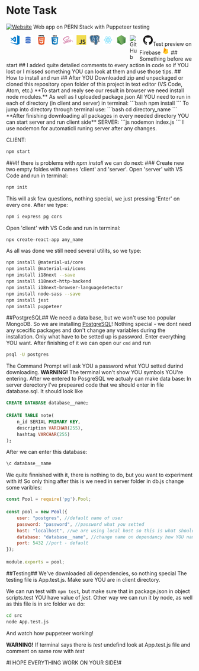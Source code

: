 # Note Task #
<style>
.weblist {
    margin-left: 10px;
}
hr {
    opacity: 0;
}
</style>
[![Website](https://img.shields.io/website?label=Node%20Task&down_color=lightgrey&down_message=Node%20Task&style=flat-square&up_color=%23f50057&up_message=TRY&url=https%3A%2F%2Fnotesaionystask.web.app%2F)](https://notesaionystask.web.app/)
Web app on PERN Stack with Puppeteer testing

<img class="weblist" align="left" alt="Visual Studio Code" width="26px" src="https://raw.githubusercontent.com/github/explore/80688e429a7d4ef2fca1e82350fe8e3517d3494d/topics/visual-studio-code/visual-studio-code.png" /><img class="weblist" align="left" alt="Visual Studio Code" width="26px" src="https://raw.githubusercontent.com/github/explore/80688e429a7d4ef2fca1e82350fe8e3517d3494d/topics/sql/sql.png" /><img class="weblist" align="left" alt="HTML5" width="26px" src="https://raw.githubusercontent.com/github/explore/80688e429a7d4ef2fca1e82350fe8e3517d3494d/topics/html/html.png" /><img class="weblist" align="left" alt="CSS3" width="26px" src="https://raw.githubusercontent.com/github/explore/80688e429a7d4ef2fca1e82350fe8e3517d3494d/topics/css/css.png" /><img class="weblist" align="left" alt="Sass" width="26px" src="https://raw.githubusercontent.com/github/explore/80688e429a7d4ef2fca1e82350fe8e3517d3494d/topics/sass/sass.png" /><img class="weblist" align="left" alt="JavaScript" width="26px" src="https://raw.githubusercontent.com/github/explore/80688e429a7d4ef2fca1e82350fe8e3517d3494d/topics/javascript/javascript.png" /><img class="weblist" align="left" alt="React" width="26px" src="https://raw.githubusercontent.com/github/explore/80688e429a7d4ef2fca1e82350fe8e3517d3494d/topics/postgresql/postgresql.png" /><img class="weblist" align="left" alt="React" width="26px" src="https://raw.githubusercontent.com/github/explore/80688e429a7d4ef2fca1e82350fe8e3517d3494d/topics/react/react.png" /><img class="weblist" align="left" alt="Node.js" width="26px" src="https://raw.githubusercontent.com/github/explore/80688e429a7d4ef2fca1e82350fe8e3517d3494d/topics/nodejs/nodejs.png" /><img class="weblist" align="left" alt="GitHub" width="26px" src="https://habrastorage.org/webt/mr/mp/vo/mrmpvoy3c9sicju-zbxkob3i-3w.png" /><img class="weblist" align="left" alt="GitHub" width="26px" src="https://raw.githubusercontent.com/github/explore/78df643247d429f6cc873026c0622819ad797942/topics/github/github.png" />
<hr/>
Test preview on Firebase <img src="https://raw.githubusercontent.com/github/explore/80688e429a7d4ef2fca1e82350fe8e3517d3494d/topics/firebase/firebase.png" height = "20px">
## Something before we start ##
I added quite detailed comments to every action in code so if YOU lost or I missed something YOU can look at them and use those tips.
## How to install and run ##
After YOU Downloaded zip and unpackaged or cloned this repository open folder of this project in text editor (VS Code, Atom, etc.)
**To start and realy see our result in browser we need install node modules.**
As well as I uploaded package.json
All YOU need to run in each of directory (in client and server) in terminal:
```bash
npm install
```
To jump into directory through terminal use:
```bash
cd directory_name
```
**After finishing downloading all packages in every needed directory YOU can start server and run client side**
SERVER:
```js
nodemon index.js
```
I use nodemon for automaticli runing server after any changes.

CLIENT:
```bash
npm start
```
###If there is problems with *npm install* we can do next: ###
Create new two empty foldes with names 'client' and 'server'.
Open 'server' with VS Code and run in terminal:
```bash
npm init
```
This will ask few questions, nothing special, we just pressing 'Enter' on every one. After we type:
```bash
npm i express pg cors
```

Open 'client' with VS Code and run in terminal:
```js
npx create-react-app any_name
```
As all was done we still need several utilits, so we type:
```bash
npm install @material-ui/core
npm install @material-ui/icons
npm install i18next --save
npm install i18next-http-backend
npm install i18next-browser-languagedetector
npm install node-sass --save
npm install jest
npm install puppeteer
```
##PostgreSQL##
We need a data base, but we won't use too popular MongoDB.
So we are installing [PostgreSQL][downloadlink]!
Nothing special - we dont need any scecific packages and don't change any variables during the installation. Only what have to be setted up is password. Enter everything YOU want. After finishing of it we can open our ```cmd``` and run 
```bash
psql -U postgres
```
The Command Prompt will ask YOU a password what YOU setted durind downloading.
**WARNING!** The terminal won't show YOU symbols YOU're entering.
After we entered to PosgreSQL we actualy can make data base:
In server derectory I've prepeared code that we should enter in file database.sql.
It should look like 
```sql
CREATE DATABASE database__name;

CREATE TABLE note(
    n_id SERIAL PRIMARY KEY,
    description VARCHAR(255),
    hashtag VARCHAR(255)
);
```
After we can enter this database:
```sql
\c database__name
```
We quite finnished with it, there is nothing to do, but you want to experiment with it!
So only thing after this is we need in server folder in db.js change some varibles:
```js
const Pool = require('pg').Pool;

const pool = new Pool({
    user: "postgres", //default name of user
    password: "password", //password what you setted
    host: "localhost", //we are using local host so this is what should be
    database: "database__name", //change name on dependancy how YOU named it
    port: 5432 //port - default
});

module.exports = pool;
```

##Testing##
We've downloaded all dependencies, so nothing special
The testing file is App.test.js. Make sure YOU are in client directory.

We can run test with ```npm test```, but make sure that in package.json in object scripts.test YOU have value of *jest*. Other way we can run it by node, as well as this file is in src folder we do: 
```bash
cd src
node App.test.js
```
And watch how puppeteer working!

**WARNING!** If terminal says there is *test* undefind look at App.test.js file and comment on same row with *test*

#I HOPE EVERYTHING WORK ON YOUR SIDE!#

[downloadlink]: https://www.enterprisedb.com/downloads/postgres-postgresql-downloads
